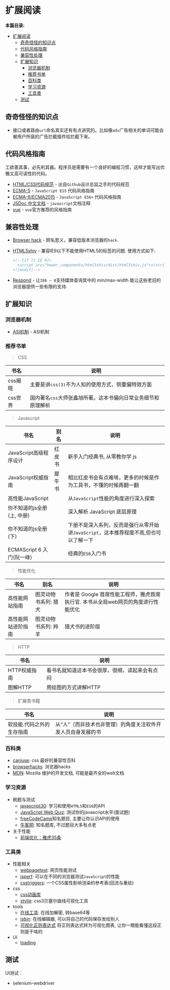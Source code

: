 # 扩展阅读

**本篇目录:**

- [扩展阅读](#%E6%89%A9%E5%B1%95%E9%98%85%E8%AF%BB)
  - [奇奇怪怪的知识点](#%E5%A5%87%E5%A5%87%E6%80%AA%E6%80%AA%E7%9A%84%E7%9F%A5%E8%AF%86%E7%82%B9)
  - [代码风格指南](#%E4%BB%A3%E7%A0%81%E9%A3%8E%E6%A0%BC%E6%8C%87%E5%8D%97)
  - [兼容性处理](#%E5%85%BC%E5%AE%B9%E6%80%A7%E5%A4%84%E7%90%86)
  - [扩展知识](#%E6%89%A9%E5%B1%95%E7%9F%A5%E8%AF%86)
    - [浏览器机制](#%E6%B5%8F%E8%A7%88%E5%99%A8%E6%9C%BA%E5%88%B6)
    - [推荐书单](#%E6%8E%A8%E8%8D%90%E4%B9%A6%E5%8D%95)
    - [百科类](#%E7%99%BE%E7%A7%91%E7%B1%BB)
    - [学习资源](#%E5%AD%A6%E4%B9%A0%E8%B5%84%E6%BA%90)
    - [工具类](#%E5%B7%A5%E5%85%B7%E7%B1%BB)
  - [测试](#%E6%B5%8B%E8%AF%95)

## 奇奇怪怪的知识点

- 接口或者路由`url`命名其实还有有点讲究的。比如像`adv`广告相关的单词可能会被用户所装的广告拦截插件给拦截下来。

## 代码风格指南

工欲善其事，必先利其器。程序员是需要有一个良好的编程习惯，这样才能写出优雅又高可读性的代码。

- [HTML/CSS代码规范](http://codeguide.bootcss.com) - 出自`Github`设计总监之手的代码规范
- [ECMA-5](./guide/ECMA-5) - `JavaScript ES5` 代码风格指南  
- [ECMA-6/ECMA2015](./guide/ECMA-6) - `JavaScript ES6+` 代码风格指南
- [JSDoc 中文文档](http://www.css88.com/doc/jsdoc/) - `javascript`文档注释
- [vue](https://cn.vuejs.org/v2/style-guide/) - `vue`官方推荐的风格指南

## 兼容性处理

- [Browser hack](http://browserhacks.com/) - 顾名思义，兼容低版本浏览器的`hack`.
- [HTML5shiv](https://github.com/aFarkas/html5shiv) - 兼容IE9以下不能使用HTML5的标签的问题. 使用方式如下:

    ``` html
    <!--[if lt IE 9]>
      <script src="bower_components/html5shiv/dist/html5shiv.js"></script>
    <![endif]-->
    ```

- [Respond](https://github.com/scottjehl/Respond) - 让`IE6 ~ 8`支持媒体查询其中的 min/max-width 能让这些老旧的浏览器提供一些有限的支持.

## 扩展知识

### 浏览器机制

- [ASI机制](https://segmentfault.com/a/1190000004548664) - ASI机制

### 推荐书单

> CSS

| 书名    | 说明                                                          |
| ------- | ------------------------------------------------------------- |
| css揭晓 | 主要是讲`css(3)`不为人知的使用方式，侧重偏特效方面            |
| css世界 | 国内著名`css`大师张鑫旭所著。这本书偏向日常业务细节和原理解析 |

> Javascript

| 书名                       | 别名   | 说明                                                                                  |
| -------------------------- | ------ | ------------------------------------------------------------------------------------- |
| JavaScript高级程序设计     | 红皮书 | 新手入门经典书, 从零教你学 js                                                         |
| JavaScript权威指南         | 犀牛书 | 相比红皮书会有点难啃，更多的时候是作为工具书，不懂的时候再翻一翻                      |
| 高性能JavaScript           |        | 从`JavaScript`性能的角度进行深入探索                                                  |
| 你不知道的js全册(上, 中册) |        | 深入解析 JavaScript 底层原理                                                          |
| 你不知道的js全册(下)       |        | 下册不是深入系列，反而是强行从零开始讲`JavaScript`，这本推荐程度不高,但也可以了解一下 |
| ECMAScript 6 入门(阮一峰)  |        | 经典的`ES6`入门书                                                                     |

> 性能优化

| 书名               | 别名                 | 说明                                                                              |
| ------------------ | -------------------- | --------------------------------------------------------------------------------- |
| 高性能网站指南     | 图灵动物书系列: 猎犬 | 作者是 Google 首席性能工程师，雅虎首席执行官. 本书从全局web网页的角度进行性能优化 |
| 高性能网站进阶指南 | 图灵动物书系列: 羚羊 | 猎犬书的进阶版                                                                    |

> HTTP

| 书名         | 说明                                           |
| ------------ | ---------------------------------------------- |
| HTTP权威指南 | 看书名就知道这本书会很厚，很细，读起来会有点闷 |
| 图解HTTP     | 用绘图的方式讲解HTTP                           |

> 扩展类书籍

| 书名                      | 说明                                                           |
| ------------------------- | -------------------------------------------------------------- |
| 软技能.代码之外的生存指南 | 从“人”（而非技术也非管理）的角度关注软件开发人员自身发展的书 |

### 百科类

- [caniuse](https://caniuse.com/): css 最好的兼容性百科
- [browserhacks](http://browserhacks.com/): 浏览器hacks
- [MDN](https://developer.mozilla.org/zh-CN/): Mozilla 维护的开发文档, 可能是最齐全的web文档

### 学习资源

- 刷题与测试
  - [javascript30](https://javascript30.com/): 学习和使用`HTML5`和`ES6`的API
  - [JavaScript Web Quiz](http://davidshariff.com/js-quiz/#): 测试你的javascript水平(面试题)
  - [freeCodeCamp](https://freecodecamp.cn/home)知名题目, 主要让你认识API的使用
  - [牛客网](https://www.nowcoder.com/): 知名题库, 不过题目大多有点老
- 关于性能
  - [前端优化：雅虎35条](http://blog.csdn.net/magneto7/article/details/53140269)

### 工具类

- 性能相关
  - [webpagetest](www.webpagetest.org): 网页性能测试
  - [jsperf](https://jsperf.com/): 可以在不同的浏览器测试`JavaScript`的性能
  - [csstriggers](https://csstriggers.com/): 一个CSS属性影响渲染的参考表(回流与重绘)
- css
  - [css动画库](http://elrumordelaluz.github.io/csshake/)
  - [stylie](http://jeremyckahn.github.io/stylie/): css3贝塞尔曲线可视化工具
- tools
  - [在线工具](http://tool.oschina.net/encrypt?type=3): 在线加解密, 转base64等
  - [jsbin](http://jsbin.com/?js,console,output): 在线编辑器, 可以将自己的代码保存发给别人
  - [可视化正则表达式](https://regexper.com/) 将正则表达式转为可视化图表, 让你一眼能看懂这段正则是干啥的
- UI
  - [loading](https://loading.io/)

## 测试

UI测试：

- selenium-webdriver
